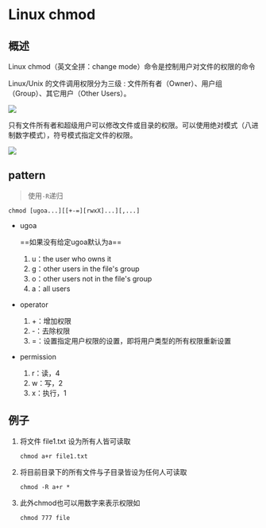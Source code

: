 # Linux chmod

## 概述

Linux chmod（英文全拼：change mode）命令是控制用户对文件的权限的命令

Linux/Unix 的文件调用权限分为三级 : 文件所有者（Owner）、用户组（Group）、其它用户（Other Users）。

<img src="https://www.runoob.com/wp-content/uploads/2014/08/file-permissions-rwx.jpg"/>

只有文件所有者和超级用户可以修改文件或目录的权限。可以使用绝对模式（八进制数字模式），符号模式指定文件的权限。

<img src="https://www.runoob.com/wp-content/uploads/2014/08/rwx-standard-unix-permission-bits.png"/>

## pattern

> 使用`-R`递归

`chmod [ugoa...][[+-=][rwxX]...][,...]`

- ugoa

  ==如果没有给定ugoa默认为a==

  1. u：the user who owns it
  2. g：other users in the file's group 
  3. o：other users not in the file's group
  4. a：all users

- operator
  1. +：增加权限
  2. -：去除权限
  3. =：设置指定用户权限的设置，即将用户类型的所有权限重新设置

- permission
  1. r：读，4
  2. w：写，2
  3. x：执行，1

## 例子

1. 将文件 file1.txt 设为所有人皆可读取 

   ```
   chmod a+r file1.txt
   ```

2. 将目前目录下的所有文件与子目录皆设为任何人可读取 

   ```
   chmod -R a+r *
   ```

3. 此外chmod也可以用数字来表示权限如 

   ```
   chmod 777 file
   ```

   

